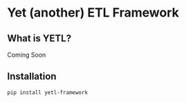 # Yet (another) ETL Framework


## What is YETL?

Coming Soon

## Installation

```
pip install yetl-framework
```
